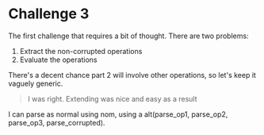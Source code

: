 # Challenge 3

The first challenge that requires a bit of thought. There are two problems:

1. Extract the non-corrupted operations
2. Evaluate the operations

There's a decent chance part 2 will involve other operations, so let's keep it vaguely generic.

> I was right. Extending was nice and easy as a result

I can parse as normal using nom, using a alt(parse_op1, parse_op2, parse_op3, parse_corrupted).

